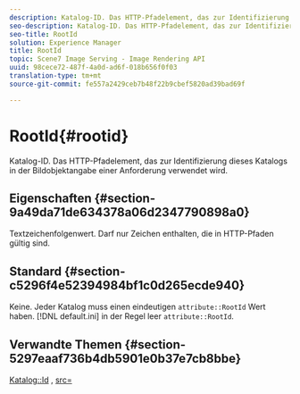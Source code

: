 ```yaml
---
description: Katalog-ID. Das HTTP-Pfadelement, das zur Identifizierung dieses Katalogs in der Bildobjektangabe einer Anforderung verwendet wird.
seo-description: Katalog-ID. Das HTTP-Pfadelement, das zur Identifizierung dieses Katalogs in der Bildobjektangabe einer Anforderung verwendet wird.
seo-title: RootId
solution: Experience Manager
title: RootId
topic: Scene7 Image Serving - Image Rendering API
uuid: 98cece72-487f-4a0d-ad6f-018b656f0f03
translation-type: tm+mt
source-git-commit: fe557a2429ceb7b48f22b9cbef5820ad39bad69f

---
```



# RootId{#rootid}

Katalog-ID. Das HTTP-Pfadelement, das zur Identifizierung dieses Katalogs in der Bildobjektangabe einer Anforderung verwendet wird.

## Eigenschaften {#section-9a49da71de634378a06d2347790898a0}

Textzeichenfolgenwert. Darf nur Zeichen enthalten, die in HTTP-Pfaden gültig sind.

## Standard {#section-c5296f4e52394984bf1c0d265ecde940}

Keine. Jeder Katalog muss einen eindeutigen `attribute::RootId` Wert haben. [!DNL default.ini] in der Regel leer `attribute::RootId`.

## Verwandte Themen {#section-5297eaaf736b4db5901e0b37e7cb8bbe}

[Katalog::Id](/help/aem-is-ir-api/is-api/image-catalog/image-serving-api-ref/c-image-catalog-reference/c-image-svg-data-reference/c-image-data-reference/r-id-cat.md) , [src=](../../../../../is-api/http-ref/image-serving-api-ref/c-http-protocol-reference/c-command-reference/r-src.md#reference-f6506637778c4c69bf106a7924a91ab1)
